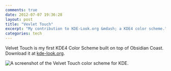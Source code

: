 ```yaml
---
comments: true
date: 2012-07-07 19:36:28
layout: post
title: "Vevlet Touch"
excerpt: "My contribution to KDE-Look.org &mdash; a KDE4 color scheme."
categories: tech
---
```


Velvet Touch is my first KDE4 Color Scheme built on top of Obsidian Coast. Download it at [kde-look.org](http://kde-look.org/content/show.php?content=144282).

![A screenshot of the Velvet Touch color scheme for KDE.](http://kde-look.org/CONTENT/content-pre1/144282-1.png)
